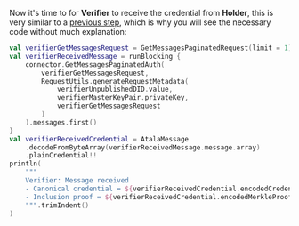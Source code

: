 Now it's time to for **Verifier** to receive the credential from **Holder**, this is very similar to a [previous step](/wiki/integration-tutorial/holder-receive-credential), which is why you will see the necessary code without much explanation:

```kotlin
val verifierGetMessagesRequest = GetMessagesPaginatedRequest(limit = 1)
val verifierReceivedMessage = runBlocking {
    connector.GetMessagesPaginatedAuth(
        verifierGetMessagesRequest,
        RequestUtils.generateRequestMetadata(
            verifierUnpublishedDID.value,
            verifierMasterKeyPair.privateKey,
            verifierGetMessagesRequest
        )
    ).messages.first()
}
val verifierReceivedCredential = AtalaMessage
    .decodeFromByteArray(verifierReceivedMessage.message.array)
    .plainCredential!!
println(
    """
    Verifier: Message received
    - Canonical credential = ${verifierReceivedCredential.encodedCredential}
    - Inclusion proof = ${verifierReceivedCredential.encodedMerkleProof}
    """.trimIndent()
)
```